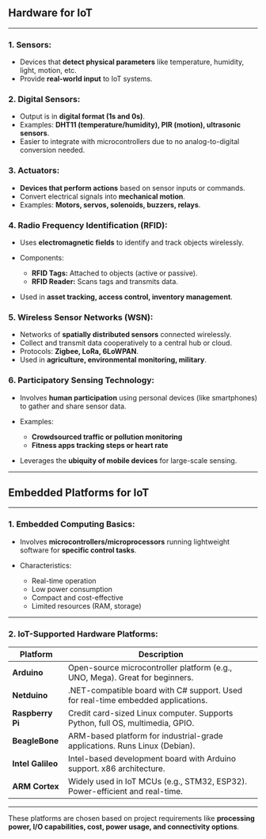 ## **Hardware for IoT**

---

### **1. Sensors:**

* Devices that **detect physical parameters** like temperature, humidity, light, motion, etc.
* Provide **real-world input** to IoT systems.

### **2. Digital Sensors:**

* Output is in **digital format (1s and 0s)**.
* Examples: **DHT11 (temperature/humidity), PIR (motion), ultrasonic sensors**.
* Easier to integrate with microcontrollers due to no analog-to-digital conversion needed.

### **3. Actuators:**

* **Devices that perform actions** based on sensor inputs or commands.
* Convert electrical signals into **mechanical motion**.
* Examples: **Motors, servos, solenoids, buzzers, relays**.

### **4. Radio Frequency Identification (RFID):**

* Uses **electromagnetic fields** to identify and track objects wirelessly.
* Components:

  * **RFID Tags:** Attached to objects (active or passive).
  * **RFID Reader:** Scans tags and transmits data.
* Used in **asset tracking, access control, inventory management**.

### **5. Wireless Sensor Networks (WSN):**

* Networks of **spatially distributed sensors** connected wirelessly.
* Collect and transmit data cooperatively to a central hub or cloud.
* Protocols: **Zigbee, LoRa, 6LoWPAN**.
* Used in **agriculture, environmental monitoring, military**.

### **6. Participatory Sensing Technology:**

* Involves **human participation** using personal devices (like smartphones) to gather and share sensor data.
* Examples:

  * **Crowdsourced traffic or pollution monitoring**
  * **Fitness apps tracking steps or heart rate**
* Leverages the **ubiquity of mobile devices** for large-scale sensing.

---

## **Embedded Platforms for IoT**

---

### **1. Embedded Computing Basics:**

* Involves **microcontrollers/microprocessors** running lightweight software for **specific control tasks**.
* Characteristics:

  * Real-time operation
  * Low power consumption
  * Compact and cost-effective
  * Limited resources (RAM, storage)

---

### **2. IoT-Supported Hardware Platforms:**

| **Platform**      | **Description**                                                                  |
| ----------------- | -------------------------------------------------------------------------------- |
| **Arduino**       | Open-source microcontroller platform (e.g., UNO, Mega). Great for beginners.     |
| **Netduino**      | .NET-compatible board with C# support. Used for real-time embedded applications. |
| **Raspberry Pi**  | Credit card-sized Linux computer. Supports Python, full OS, multimedia, GPIO.    |
| **BeagleBone**    | ARM-based platform for industrial-grade applications. Runs Linux (Debian).       |
| **Intel Galileo** | Intel-based development board with Arduino support. x86 architecture.            |
| **ARM Cortex**    | Widely used in IoT MCUs (e.g., STM32, ESP32). Power-efficient and real-time.     |

---

These platforms are chosen based on project requirements like **processing power, I/O capabilities, cost, power usage, and connectivity options**.
